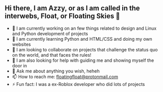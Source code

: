 ## Hi there, I am Azzy, or as I am called in the interwebs, Float, or Floating Skies 👋

- 🔭 I am currently working on an few things related to design and Linux and Python development of projects
- 🌱 I am currently learning Python and HTML/CSS and doing my own websites
- 👯 I am looking to collaborate on projects that challenge the status quo on the world, and that faces the rules!
- 🤔 I am also looking for help with guiding me and showing myself the door in
- 💬 Ask me about anything you wish, heheh
- 📫 How to reach me: floatingfloat@protonmail.com
- ⚡ Fun fact: I was a ex-Roblox developer who did lots of projects
